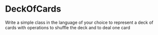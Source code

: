 # DeckOfCards
Write a simple class in the language of your choice to represent a deck of cards with operations to shuffle the deck and to deal one card
